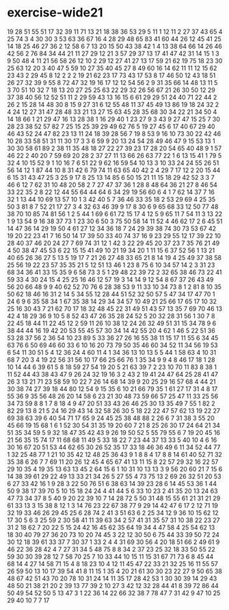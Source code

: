 # exercise-wide21
19
28
51
55
51
17
32
39
11
71
13
21
18
38
36
53
29
5
11
1
12
11
2
27
37
43
65
4
25
74
3
4
30
30
3
53
63
36
67
16
4
28
29
48
65
83
41
60
44
26
12
45
41
25
14
18
25
46
27
36
2
12
58
6
7
13
20
15
50
43
38
42
1
4
13
38
64
66
14
26
46
42
56
2
76
84
34
44
21
11
27
29
12
21
3
57
29
37
13
17
41
47
42
31
14
15
1
3
9
50
48
4
11
21
56
58
26
12
10
2
29
12
27
41
27
13
17
59
21
62
19
75
18
23
30
25
63
12
20
3
40
47
5
59
10
27
35
40
45
27
8
49
60
16
14
62
11
11
12
15
62
23
43
2
29
45
8
12
2
2
2
19
21
62
23
17
73
43
17
53
8
17
46
50
12
43
18
51
26
27
32
39
9
55
8
72
47
32
19
16
17
12
12
54
56
2
9
31
35
66
14
48
13
11
5
3
70
51
10
32
7
18
13
20
27
25
25
63
22
29
32
26
56
67
21
26
30
50
12
29
37
38
40
56
12
52
51
11
2
29
59
43
13
16
15
6
61
29
29
51
24
40
71
22
44
2
26
2
15
28
14
48
30
8
15
9
27
31
6
12
55
48
11
37
45
49
13
86
19
18
24
32
2
4
24
12
27
31
47
28
48
33
21
13
27
15
63
45
28
35
68
30
34
22
21
34
50
4
14
18
66
1
21
29
47
16
13
28
38
1
16
29
40
1
23
27
9
3
43
9
27
47
15
25
7
30
28
23
38
52
57
82
7
25
15
25
39
29
49
62
76
5
19
27
45
6
17
40
67
29
40
46
43
52
24
47
82
23
13
11
24
18
39
28
56
7
19
8
53
9
16
10
73
30
22
42
46
10
28
33
58
51
31
11
30
17
3
3
6
59
9
20
13
24
54
28
49
46
47
9
15
53
13
1
30
30
58
61
89
2
38
11
35
48
18
27
22
27
39
23
17
28
20
54
65
40
48
9
1
57
46
22
2
40
20
7
59
69
20
28
2
37
27
11
13
66
26
63
77
22
1
6
13
15
41
1
79
5
32
4
10
15
52
9
1
10
16
7
6
51
22
9
62
16
59
54
10
13
3
10
33
24
24
55
26
51
56
14
12
1
87
44
10
8
31
42
6
79
74
11
63
65
40
42
2
4
29
7
17
12
2
20
15
44
6
15
31
43
47
25
3
25
9
17
8
25
13
14
85
6
50
15
21
11
15
18
29
42
52
3
3
7
46
6
12
7
62
31
10
48
20
58
2
7
27
47
37
36
1
28
8
48
64
36
21
27
8
46
54
33
22
35
2
8
22
12
44
55
64
44
64
6
34
29
19
56
60
6
4
1
7
62
14
37
7
16
32
1
13
44
10
69
13
57
10
1
3
42
40
5
7
36
46
33
35
18
2
53
29
69
4
25
35
50
3
81
8
7
52
21
17
27
3
4
32
63
46
39
9
17
8
30
6
9
65
68
33
12
50
77
48
38
70
10
85
74
81
56
1
2
5
44
1
69
6
61
72
15
17
4
12
5
9
65
11
7
54
11
3
13
22
1
9
13
54
9
16
38
37
73
1
23
30
6
50
3
75
50
58
14
11
52
4
46
62
17
2
6
45
51
14
47
36
14
29
19
50
4
61
27
12
34
36
18
7
24
29
39
38
74
30
73
53
67
42
19
20
22
23
41
7
16
50
14
17
39
50
33
40
74
37
16
9
23
29
55
12
17
39
22
10
28
40
37
46
20
24
27
7
69
74
31
12
1
42
3
22
29
45
20
37
23
7
35
76
21
49
4
50
38
47
45
53
6
22
15
15
41
49
10
21
19
34
20
1
11
15
6
37
52
56
1
13
21
40
65
26
36
27
5
13
5
19
17
7
21
26
27
48
33
65
21
8
14
19
4
25
49
37
38
58
25
56
19
22
23
57
35
35
21
5
12
51
13
46
1
23
8
75
6
10
34
57
14
2
3
31
23
68
34
36
41
33
15
35
9
6
58
73
3
5
1
29
48
22
39
72
2
32
65
38
46
73
22
41
59
33
4
30
24
15
4
25
25
16
46
12
57
19
3
14
14
9
12
54
8
67
37
26
43
49
56
20
66
48
9
9
40
62
52
70
76
6
28
38
53
9
11
33
10
34
73
8
1
2
81
8
10
35
50
62
18
46
16
31
2
14
5
34
55
12
28
44
51
52
32
50
57
5
47
34
17
47
70
1
24
6
9
6
35
58
34
1
67
35
38
14
29
34
34
57
10
49
21
25
66
17
65
17
10
32
25
16
30
43
7
21
62
70
17
18
32
48
45
22
31
49
51
43
57
13
35
7
69
70
46
13
42
4
18
29
36
9
10
5
8
52
43
47
26
35
28
24
52
5
20
32
28
31
56
1
30
7
8
22
45
18
44
11
22
45
12
2
59
11
26
10
38
12
24
26
32
49
51
31
15
34
78
9
6
38
44
44
16
19
42
20
53
55
45
57
30
34
14
42
55
20
4
62
1
46
5
22
51
36
53
28
37
56
2
36
54
10
23
89
5
33
36
27
26
16
55
38
11
15
17
11
55
6
34
45
63
76
6
50
69
46
60
33
6
10
16
20
73
79
50
35
46
60
34
52
11
34
56
19
53
6
54
11
30
51
5
4
12
36
24
4
60
11
4
1
34
36
13
10
13
5
5
44
1
58
63
4
10
31
68
7
20
3
4
19
22
56
31
56
10
17
66
25
66
76
1
35
34
9
9
4
8
46
17
18
1
28
10
14
44
6
39
61
5
8
18
59
27
54
19
20
5
21
63
39
7
2
23
10
70
11
83
8
38
1
11
52
44
43
38
43
47
9
26
24
32
19
16
3
2
43
2
19
41
24
47
64
25
28
41
47
26
3
13
21
71
23
58
59
10
22
7
26
14
68
14
39
9
20
25
29
16
57
68
4
44
21
30
38
74
27
39
18
44
80
12
54
9
15
35
6
10
21
66
79
35
1
61
27
17
31
4
8
17
55
36
9
35
56
48
26
20
14
58
6
23
21
30
48
73
59
66
57
25
47
11
33
25
56
34
73
59
8
8
1
7
8
18
4
9
47
20
51
33
43
26
46
25
30
13
35
49
7
55
1
82
2
82
29
13
8
21
5
24
16
29
43
14
32
58
26
30
5
18
22
22
47
57
62
13
19
22
27
69
38
63
39
6
40
54
71
17
65
9
24
45
25
38
48
88
2
26
6
7
31
38
3
55
20
45
66
19
15
68
1
6
1
52
30
54
31
35
19
20
60
7
21
8
25
26
30
17
24
64
21
34
51
35
34
59
5
9
32
18
47
35
42
43
9
26
19
50
52
5
55
79
55
6
7
19
20
45
16
21
56
35
15
74
17
11
68
68
11
49
5
33
18
22
7
23
44
37
13
33
5
40
10
4
6
16
30
16
67
20
51
53
44
62
65
30
26
52
35
17
33
18
46
36
49
6
11
34
52
44
77
1
32
25
48
77
1
21
10
35
42
12
48
25
36
43
9
1
8
8
4
17
8
8
14
61
40
52
71
32
35
38
6
26
7
7
69
11
20
26
12
45
4
65
67
41
13
11
15
8
22
57
29
32
16
22
57
29
10
35
4
19
35
13
63
13
45
2
64
15
6
1
10
31
10
13
13
3
9
56
20
60
21
7
15
6
14
38
39
61
29
22
49
13
33
21
34
26
5
27
55
4
73
75
13
2
69
26
32
51
20
53
6
27
33
42
16
1
9
28
3
22
50
76
51
6
38
63
14
39
23
28
6
14
45
53
36
1
44
50
9
38
17
39
70
5
10
15
18
24
24
4
41
44
5
6
33
10
23
2
41
35
20
13
24
63
47
73
34
37
8
5
40
9
20
22
39
10
7
14
28
72
5
50
31
48
15
55
61
21
31
21
29
61
33
13
3
15
38
8
12
1
3
14
76
23
22
67
38
77
9
29
14
42
47
6
17
2
12
71
19
32
19
33
46
26
29
45
25
6
28
74
2
41
3
51
63
6
2
25
34
12
9
36
10
15
62
12
17
30
5
6
3
25
59
2
30
58
41
11
39
63
34
2
57
41
31
35
57
31
10
38
22
23
27
31
2
18
62
7
20
22
5
15
24
42
16
45
62
35
64
19
34
4
47
58
4
25
54
62
13
18
30
40
79
27
36
20
73
10
20
74
45
3
22
12
30
50
6
75
44
33
39
50
72
24
30
12
18
39
61
33
37
7
30
37
1
33
2
4
4
31
69
30
56
4
20
18
51
66
2
49
61
9
46
22
36
28
42
4
7
27
31
34
5
48
75
8
8
34
2
37
23
25
32
18
33
50
55
22
59
30
30
39
28
12
7
58
70
25
7
10
33
44
10
15
11
15
31
67
71
73
6
8
45
44
68
14
4
27
14
58
71
15
4
8
18
23
10
4
12
11
45
47
22
33
21
32
25
16
11
55
57
26
59
50
13
10
17
39
54
41
8
11
15
1
35
4
20
21
61
30
30
23
22
27
9
50
65
38
48
67
42
51
43
70
20
78
10
31
24
14
11
35
17
28
42
53
1
30
30
39
14
29
43
48
50
21
38
21
20
2
39
13
77
39
2
10
27
3
42
12
32
28
44
41
8
39
72
86
44
50
49
54
52
50
5
13
47
3
1
22
36
14
22
66
32
38
7
78
47
7
31
42
9
47
10
25
29
40
10
7
7
17
